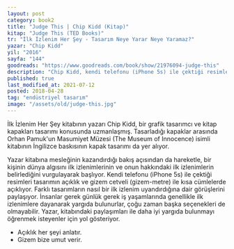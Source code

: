```yaml
---
layout: post  
category: book2  
title: "Judge This | Chip Kidd (Kitap)"  
kitap: "Judge This (TED Books)"  
tr: "İlk İzlenim Her Şey - Tasarım Neye Yarar Neye Yaramaz?"  
yazar: "Chip Kidd"  
yil: "2016"  
sayfa: "144"  
goodreads: "https://www.goodreads.com/book/show/21976094-judge-this"
description: "Chip Kidd, kendi telefonu (iPhone 5s) ile çektiği resimleri tasarımın açıklık ve gizem cetveli (gizem-metre) üzerinde kısa cümlelerde açıklıyor."
published: true
last_modified_at: 2021-07-12
posted: 2018-04-28
tag: "endüstriyel tasarım"
image: "/assets/old/judge-this.jpg"
---
```


İlk İzlenim Her Şey kitabının yazarı Chip Kidd, bir grafik tasarımcı ve kitap kapakları tasarımı konusunda uzmanlaşmış. Tasarladığı kapaklar arasında Orhan Pamuk'un Masumiyet Müzesi (The Museum of Innocence) isimli kitabının İngilizce baskısının kapak tasarımı da yer alıyor.  
  
Yazar kitabına mesleğinin kazandırdığı bakış açısından da hareketle, bir kişinin dünya algısını ilk izlenimlerinin ve onun hakkındaki ilk izlenimlerin belirlediğini vurgulayarak başlıyor. Kendi telefonu (iPhone 5s) ile çektiği resimleri tasarımın açıklık ve gizem cetveli (gizem-metre) ile kısa cümlelerde açıklıyor. Farklı tasarımların nasıl bir ilk izlenim uyandırdığına dair görüşlerini paylaşıyor. İnsanlar gerek günlük gerek iş yaşamlarında genellikle ilk izlenimlere dayanarak yargıda bulunurlar, çoğu zaman başka seçenekleri de olmayabilir. Yazar, kitabındaki paylaşımları ile daha iyi yargıda bulunmayı öğrenmek isteyenler için yol gösteriyor.  
  
- Açıklık her şeyi anlatır.  
- Gizem bize umut verir.  
  

